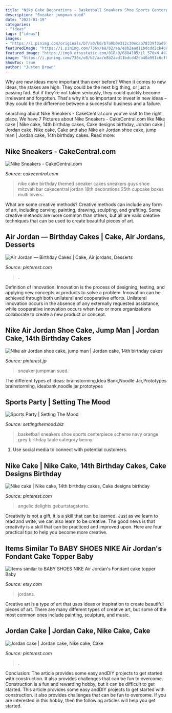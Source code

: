 ```yaml
---
title: "Nike Cake Decorations - Basketball Sneakers Shoe Sports Centerpiece Scheme Navy Orange Grey Birthday Table Category Benny"
description: "Sneaker jumpman sued"
date: "2023-01-19"
categories:
- "ideas"
tags: ["ideas"]
images:
- "https://i.pinimg.com/originals/b7/a0/b0/b7a0b0e312c30ecab78339f3ad97bea5.jpg"
featuredImage: "https://i.pinimg.com/736x/e8/b2/aa/e8b2aad11bdcdd2cb40a991c6cf0d2a2.jpg"
featured_image: "https://img0.etsystatic.com/018/0/6884105/il_570xN.492178194_qqyj.jpg"
image: "https://i.pinimg.com/736x/e8/b2/aa/e8b2aad11bdcdd2cb40a991c6cf0d2a2.jpg"
ShowToc: true
author: "Justen Brown"
---
```



Why are new ideas more important than ever before?
When it comes to new ideas, the stakes are high. They could be the next big thing, or just a passing fad. But if they're not taken seriously, they could quickly become irrelevant and forgotten. That's why it's so important to invest in new ideas – they could be the difference between a successful business and a failure.

	

		
searching about Nike Sneakers - CakeCentral.com you've visit to the right place. We have 7 Pictures about Nike Sneakers - CakeCentral.com like Nike cake | Nike cake, 14th birthday cakes, Cake designs birthday, Jordan cake | Jordan cake, Nike cake, Cake and also Nike air Jordan shoe cake, jump man | Jordan cake, 14th birthday cakes. Read more:
		
    
## Nike Sneakers - CakeCentral.com

<img loading=lazy src="https://cdn001.cakecentral.com/gallery/2015/03/900_2567899Qi_nike-sneakers.jpg" onerror="this.onerror=null;this.src='https://tse2.mm.bing.net/th?id=OIP.KlFfFmjVCHo1ClLExJkfEgHaHJ&amp;pid=15.1';" alt="Nike Sneakers - CakeCentral.com">

_Source: cakecentral.com_

>nike cake birthday themed sneaker cakes sneakers guys shoe mitzvah bar cakecentral jordan 18th decorations 25th cupcake boxes multi lovers. 

	

What are some creative methods?
Creative methods can include any form of art, including carving, painting, drawing, sculpting, and grafiting. Some creative methods are more common than others, but all are valid creative techniques that can be used to create beautiful pieces of art.

    
## Air Jordan — Birthday Cakes | Cake, Air Jordans, Desserts

<img loading=lazy src="https://i.pinimg.com/originals/b7/a0/b0/b7a0b0e312c30ecab78339f3ad97bea5.jpg" onerror="this.onerror=null;this.src='https://tse1.mm.bing.net/th?id=OIP.DH3Y21WgmS4tOc7iFe-QgAHaFj&amp;pid=15.1';" alt="Air Jordan — Birthday Cakes | Cake, Air jordans, Desserts">

_Source: pinterest.com_

>. 

	

Definition of innovation:
Innovation is the process of designing, testing, and applying new concepts or products to solve a problem. Innovation can be achieved through both unilateral and cooperative efforts. Unilateral innovation occurs in the absence of any externally requested assistance, while cooperative innovation occurs when two or more organizations collaborate to create a new product or concept.

    
## Nike Air Jordan Shoe Cake, Jump Man | Jordan Cake, 14th Birthday Cakes

<img loading=lazy src="https://i.pinimg.com/736x/6e/5e/40/6e5e40ab656ba7a5ca078c819456aa69.jpg" onerror="this.onerror=null;this.src='https://tse2.mm.bing.net/th?id=OIP.d3iHLZgylH0NK6HjYKDtmwHaI8&amp;pid=15.1';" alt="Nike air Jordan shoe cake, jump man | Jordan cake, 14th birthday cakes">

_Source: pinterest.jp_

>sneaker jumpman sued. 

	

The different types of ideas: brainstorming,Idea Bank,Noodle Jar,Prototypes
brainstorming, ideabank,noodle jar,prototypes

    
## Sports Party | Setting The Mood

<img loading=lazy src="http://2.bp.blogspot.com/-dZZpoZwSU1w/UYi8_bMhcII/AAAAAAAACpA/O4m66HrVJ2s/s1600/20130502_143235.jpg" onerror="this.onerror=null;this.src='https://tse1.mm.bing.net/th?id=OIP.kJSvALQ7Yfyyj_Xx6j_WIgHaJ4&amp;pid=15.1';" alt="Sports Party | Setting The Mood">

_Source: settingthemood.biz_

>basketball sneakers shoe sports centerpiece scheme navy orange grey birthday table category benny. 

	

1. Use social media to connect with potential customers.

    
## Nike Cake | Nike Cake, 14th Birthday Cakes, Cake Designs Birthday

<img loading=lazy src="https://i.pinimg.com/736x/e8/b2/aa/e8b2aad11bdcdd2cb40a991c6cf0d2a2.jpg" onerror="this.onerror=null;this.src='https://tse3.mm.bing.net/th?id=OIP.Nwj8TmvghDQwS5kJCP-n3QHaKp&amp;pid=15.1';" alt="Nike cake | Nike cake, 14th birthday cakes, Cake designs birthday">

_Source: pinterest.com_

>angelic delights geburtstagstorte. 

	

Creativity is not a gift, it is a skill that can be learned. Just as we learn to read and write, we can also learn to be creative. The good news is that creativity is a skill that can be practiced and improved upon. Here are four practical tips to help you become more creative.

    
## Items Similar To BABY SHOES NIKE Air Jordan&#039;s Fondant Cake Topper Baby

<img loading=lazy src="https://img0.etsystatic.com/018/0/6884105/il_570xN.492178194_qqyj.jpg" onerror="this.onerror=null;this.src='https://tse1.mm.bing.net/th?id=OIP.w-CbWDqn73MfqCC6Cr9AcAHaGG&amp;pid=15.1';" alt="Items similar to BABY SHOES NIKE Air Jordan&#039;s Fondant cake topper Baby">

_Source: etsy.com_

>jordans. 

	

Creative art is a type of art that uses ideas or inspiration to create beautiful pieces of art. There are many different types of creative art, but some of the most common ones include painting, sculpture, and music.

    
## Jordan Cake | Jordan Cake, Nike Cake, Cake

<img loading=lazy src="https://i.pinimg.com/originals/92/46/eb/9246eb95ffb8ccfb818c0adc18bde550.jpg" onerror="this.onerror=null;this.src='https://tse2.mm.bing.net/th?id=OIP.VSSIWTgIOz38WHsn8BcLDwHaJ4&amp;pid=15.1';" alt="Jordan cake | Jordan cake, Nike cake, Cake">

_Source: pinterest.com_

>. 

	

Conclusion: The article provides some easy andDIY projects to get started with construction. It also provides challenges that can be fun to overcome.
Construction is a fun and rewarding hobby, but it can be difficult to get started. This article provides some easy andDIY projects to get started with construction. It also provides challenges that can be fun to overcome. If you are interested in this hobby, then the following articles will help you get started.

